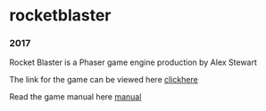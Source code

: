 
# rocketblaster
### 2017

Rocket Blaster is a Phaser game engine production by Alex Stewart

The link for the game can be viewed here
[clickhere](https://alexstewart96.github.io/rocketblaster/)

Read the game manual here [manual](https://docs.google.com/presentation/d/16e1rZ2WbNqmahlGCsz1BQWhTtmPGMJ-yPwxPNQG2W20/edit#slide=id.g2399519c2a_0_34)
